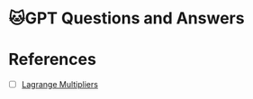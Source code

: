 # &#x1F431;GPT Questions and Answers

# References

 - [ ] [Lagrange Multipliers](https://www.youtube.com/watch?app=desktop&v=5-CUqogfPLY)
